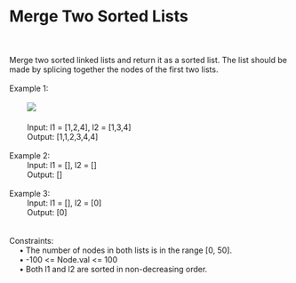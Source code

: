 <h1> Merge Two Sorted Lists </h1>
<p><br>
<br>
Merge two sorted linked lists and return it as a sorted list. The list should be made by splicing together the nodes of the first two lists.<br>
<br> 
Example 1:<br>
<br>
&emsp; &emsp;<img src = "https://assets.leetcode.com/uploads/2020/10/03/merge_ex1.jpg">
 <br>
 <br>
&emsp; &emsp;Input: l1 = [1,2,4], l2 = [1,3,4]<br>
&emsp; &emsp;Output: [1,1,2,3,4,4]<br>
<br>
Example 2:<br>
&emsp; &emsp;Input: l1 = [], l2 = []<br>
&emsp; &emsp;Output: []<br>
<br>
Example 3:<br>
&emsp; &emsp;Input: l1 = [], l2 = [0]<br>
&emsp; &emsp;Output: [0]<br>
<br>
<br>
Constraints:<br>
&emsp; •	The number of nodes in both lists is in the range [0, 50].<br>
&emsp; •	-100 <= Node.val <= 100<br>
&emsp; •	Both l1 and l2 are sorted in non-decreasing order.<br>

